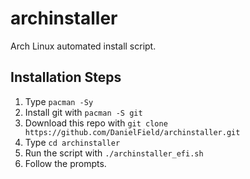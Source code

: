 # archinstaller
Arch Linux automated install script.

## Installation Steps
1. Type `pacman -Sy`
2. Install git with `pacman -S git`
3. Download this repo with `git clone https://github.com/DanielField/archinstaller.git`
4. Type `cd archinstaller`
5. Run the script with `./archinstaller_efi.sh`
6. Follow the prompts.
